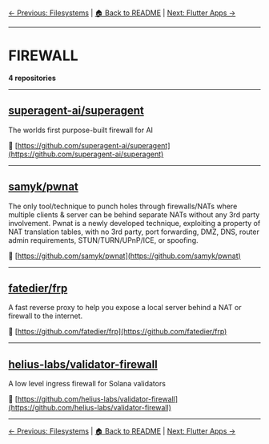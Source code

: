 [← Previous: Filesystems](filesystems.txt) | [🏠 Back to README](../README.md) | [Next: Flutter Apps →](flutter-apps.txt)

---

# FIREWALL

**4 repositories**

---

## [superagent-ai/superagent](https://github.com/superagent-ai/superagent)

The worlds first purpose-built firewall for AI

🔗 [https://github.com/superagent-ai/superagent](https://github.com/superagent-ai/superagent)

---

## [samyk/pwnat](https://github.com/samyk/pwnat)

The only tool/technique to punch holes through firewalls/NATs where multiple clients & server can be behind separate NATs without any 3rd party involvement. Pwnat is a newly developed technique, exploiting a property of NAT translation tables, with no 3rd party, port forwarding, DMZ, DNS, router admin requirements, STUN/TURN/UPnP/ICE, or spoofing.

🔗 [https://github.com/samyk/pwnat](https://github.com/samyk/pwnat)

---

## [fatedier/frp](https://github.com/fatedier/frp)

A fast reverse proxy to help you expose a local server behind a NAT or firewall to the internet.

🔗 [https://github.com/fatedier/frp](https://github.com/fatedier/frp)

---

## [helius-labs/validator-firewall](https://github.com/helius-labs/validator-firewall)

A low level ingress firewall for Solana validators

🔗 [https://github.com/helius-labs/validator-firewall](https://github.com/helius-labs/validator-firewall)

---


[← Previous: Filesystems](filesystems.txt) | [🏠 Back to README](../README.md) | [Next: Flutter Apps →](flutter-apps.txt)

